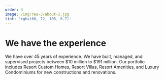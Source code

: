 ```yaml
---
order: 4
image: /img/res-3/about-3.jpg
tint: 'rgba(60, 72, 105, 0.7)'
---
```


# We have the experience

We have over 45 years of experience.
We have built, managed, and
supervised projects between $10 million
to $191 million. Our portfolio includes
Resort Custom Homes, Resort Villas,
Resort Amenities, and Luxury
Condominiums for new constructions
and renovations.
